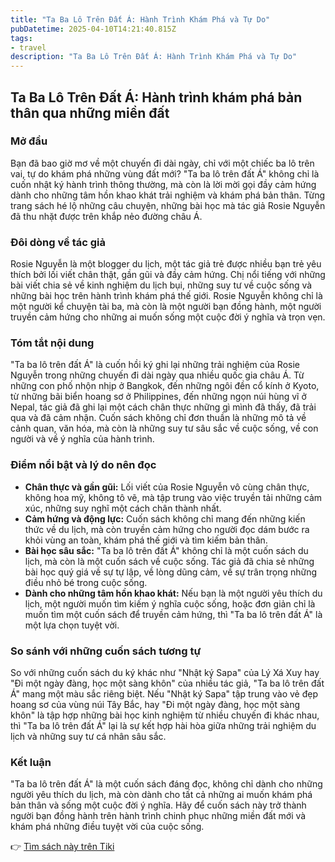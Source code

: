 ```yaml
---
title: "Ta Ba Lô Trên Đất Á: Hành Trình Khám Phá và Tự Do"
pubDatetime: 2025-04-10T14:21:40.815Z
tags:
- travel
description: "Ta Ba Lô Trên Đất Á: Hành Trình Khám Phá và Tự Do"
---
```


## Ta Ba Lô Trên Đất Á: Hành trình khám phá bản thân qua những miền đất

### Mở đầu

Bạn đã bao giờ mơ về một chuyến đi dài ngày, chỉ với một chiếc ba lô trên vai, tự do khám phá những vùng đất mới? "Ta ba lô trên đất Á" không chỉ là cuốn nhật ký hành trình thông thường, mà còn là lời mời gọi đầy cảm hứng dành cho những tâm hồn khao khát trải nghiệm và khám phá bản thân. Từng trang sách hé lộ những câu chuyện, những bài học mà tác giả Rosie Nguyễn đã thu nhặt được trên khắp nẻo đường châu Á.

### Đôi dòng về tác giả

Rosie Nguyễn là một blogger du lịch, một tác giả trẻ được nhiều bạn trẻ yêu thích bởi lối viết chân thật, gần gũi và đầy cảm hứng. Chị nổi tiếng với những bài viết chia sẻ về kinh nghiệm du lịch bụi, những suy tư về cuộc sống và những bài học trên hành trình khám phá thế giới. Rosie Nguyễn không chỉ là một người kể chuyện tài ba, mà còn là một người bạn đồng hành, một người truyền cảm hứng cho những ai muốn sống một cuộc đời ý nghĩa và trọn vẹn.

### Tóm tắt nội dung

"Ta ba lô trên đất Á" là cuốn hồi ký ghi lại những trải nghiệm của Rosie Nguyễn trong những chuyến đi dài ngày qua nhiều quốc gia châu Á. Từ những con phố nhộn nhịp ở Bangkok, đến những ngôi đền cổ kính ở Kyoto, từ những bãi biển hoang sơ ở Philippines, đến những ngọn núi hùng vĩ ở Nepal, tác giả đã ghi lại một cách chân thực những gì mình đã thấy, đã trải qua và đã cảm nhận. Cuốn sách không chỉ đơn thuần là những mô tả về cảnh quan, văn hóa, mà còn là những suy tư sâu sắc về cuộc sống, về con người và về ý nghĩa của hành trình.

### Điểm nổi bật và lý do nên đọc

*   **Chân thực và gần gũi:** Lối viết của Rosie Nguyễn vô cùng chân thực, không hoa mỹ, không tô vẽ, mà tập trung vào việc truyền tải những cảm xúc, những suy nghĩ một cách chân thành nhất.
*   **Cảm hứng và động lực:** Cuốn sách không chỉ mang đến những kiến thức về du lịch, mà còn truyền cảm hứng cho người đọc dám bước ra khỏi vùng an toàn, khám phá thế giới và tìm kiếm bản thân.
*   **Bài học sâu sắc:** "Ta ba lô trên đất Á" không chỉ là một cuốn sách du lịch, mà còn là một cuốn sách về cuộc sống. Tác giả đã chia sẻ những bài học quý giá về sự tự lập, về lòng dũng cảm, về sự trân trọng những điều nhỏ bé trong cuộc sống.
*   **Dành cho những tâm hồn khao khát:** Nếu bạn là một người yêu thích du lịch, một người muốn tìm kiếm ý nghĩa cuộc sống, hoặc đơn giản chỉ là muốn tìm một cuốn sách để truyền cảm hứng, thì "Ta ba lô trên đất Á" là một lựa chọn tuyệt vời.

### So sánh với những cuốn sách tương tự

So với những cuốn sách du ký khác như "Nhật ký Sapa" của Lý Xá Xuy hay "Đi một ngày đàng, học một sàng khôn" của nhiều tác giả, "Ta ba lô trên đất Á" mang một màu sắc riêng biệt. Nếu "Nhật ký Sapa" tập trung vào vẻ đẹp hoang sơ của vùng núi Tây Bắc, hay "Đi một ngày đàng, học một sàng khôn" là tập hợp những bài học kinh nghiệm từ nhiều chuyến đi khác nhau, thì "Ta ba lô trên đất Á" lại là sự kết hợp hài hòa giữa những trải nghiệm du lịch và những suy tư cá nhân sâu sắc.

### Kết luận

"Ta ba lô trên đất Á" là một cuốn sách đáng đọc, không chỉ dành cho những người yêu thích du lịch, mà còn dành cho tất cả những ai muốn khám phá bản thân và sống một cuộc đời ý nghĩa. Hãy để cuốn sách này trở thành người bạn đồng hành trên hành trình chinh phục những miền đất mới và khám phá những điều tuyệt vời của cuộc sống.


👉 [Tìm sách này trên Tiki](https://tiki.vn/search?q=Ta%20ba%20l%C3%B4%20tr%C3%AAn%20%C4%91%E1%BA%A5t%20%C3%81)
